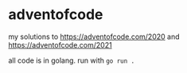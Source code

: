# adventofcode

my solutions to https://adventofcode.com/2020 and https://adventofcode.com/2021

all code is in golang. run with `go run .`
